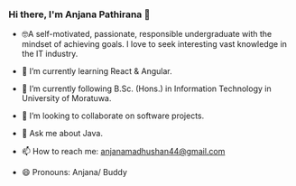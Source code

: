 ### Hi there, I'm Anjana Pathirana 👋

- <p>&#129299A self-motivated, passionate, responsible undergraduate with the mindset of achieving goals. I love to seek interesting vast knowledge in the IT industry. </p> 

- 🔭 I’m currently learning React & Angular.

- 🌱 I’m currently following B.Sc. (Hons.) in Information Technology in University of Moratuwa.

- 👯 I’m looking to collaborate on software projects.
<!-- - 🤔 I’m looking for help with ... -->

- 💬 Ask me about Java.

- 📫 How to reach me: [anjanamadhushan44@gmail.com](anjanamadhushan44@gmail.com)

- 😄 Pronouns: Anjana/ Buddy
<!-- - ⚡ Fun fact:  -->

